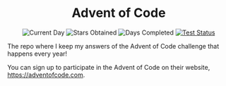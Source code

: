 <div align="center">
  <h1>Advent of Code</h1>
  <p>
    <img src="https://img.shields.io/badge/day%20📅-12-blue"  alt="Current Day"/>
    <img src="https://img.shields.io/badge/stars%20⭐-22-yellow" alt="Stars Obtained" />
    <img src="https://img.shields.io/badge/days%20completed-11-red" alt="Days Completed" />
    <a href="https://circleci.com/gh/dsf3449/advent-of-code"><img src="https://circleci.com/gh/dsf3449/advent-of-code.svg?style=shield" alt="Test Status" /></a>
  </p>
</div>

The repo where I keep my answers of the Advent of Code challenge that happens every year!

You can sign up to participate in the Advent of Code on their website, https://adventofcode.com.
